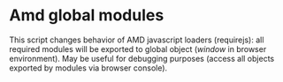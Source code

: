 Amd global modules
==========================

This script changes behavior of AMD javascript loaders (requirejs): all required modules will be exported to global object (*window* in browser environment).
May be useful for debugging purposes (access all objects exported by modules via browser console).
